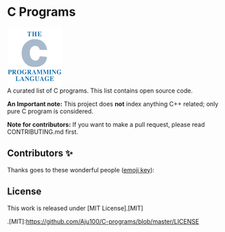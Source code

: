 # C Programs

<div algin="center">
<a href="https://github.com/Aju100/C-programs">
<img style="width:128px;" src="assets/C.png">
</a>
</div>
A curated list of C programs. This list contains open source code. 

**An Important note:** This project does **not** index anything C++ related; only pure C program is considered.

**Note for contributors:** If you want to make a pull request, please read CONTRIBUTING.md first.


## Contributors ✨

Thanks goes to these wonderful people ([emoji key](https://allcontributors.org/docs/en/emoji-key)):


## License
This work is released under [MIT License].[MIT]

.[MIT]:https://github.com/Aju100/C-programs/blob/master/LICENSE
